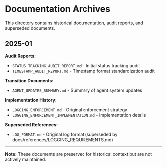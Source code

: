 # Documentation Archives

This directory contains historical documentation, audit reports, and superseded documents.

## 2025-01

**Audit Reports:**
- `STATUS_TRACKING_AUDIT_REPORT.md` - Initial status tracking audit
- `TIMESTAMP_AUDIT_REPORT.md` - Timestamp format standardization audit

**Transition Documents:**
- `AGENT_UPDATES_SUMMARY.md` - Summary of agent system updates

**Implementation History:**
- `LOGGING_ENFORCEMENT.md` - Original enforcement strategy
- `LOGGING_ENFORCEMENT_IMPLEMENTATION.md` - Implementation details

**Superseded References:**
- `LOG_FORMAT.md` - Original log format (superseded by docs/references/LOGGING_REQUIREMENTS.md)

---

**Note:** These documents are preserved for historical context but are not actively maintained.
